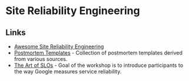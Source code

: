 # Site Reliability Engineering

## Links

* [Awesome Site Reliability Engineering](https://github.com/dastergon/awesome-sre)
* [Postmortem Templates](https://github.com/dastergon/postmortem-templates) - Collection of postmortem templates derived from various sources.
* [The Art of SLOs](https://landing.google.com/sre/resources/practicesandprocesses/art-of-slos/) - Goal of the workshop is to introduce participants to the way Google measures service reliability.
